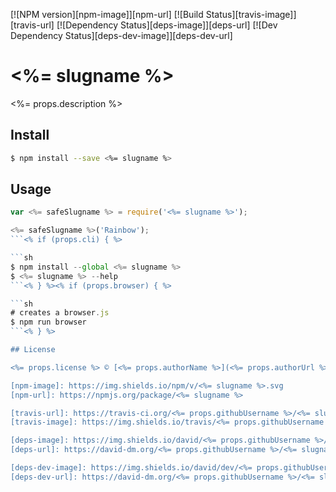[![NPM version][npm-image]][npm-url]
[![Build Status][travis-image]][travis-url]
[![Dependency Status][deps-image]][deps-url]
[![Dev Dependency Status][deps-dev-image]][deps-dev-url]

# <%= slugname %>

<%= props.description %>

## Install

```sh
$ npm install --save <%= slugname %>
```

## Usage

```js
var <%= safeSlugname %> = require('<%= slugname %>');

<%= safeSlugname %>('Rainbow');
```<% if (props.cli) { %>

```sh
$ npm install --global <%= slugname %>
$ <%= slugname %> --help
```<% } %><% if (props.browser) { %>

```sh
# creates a browser.js
$ npm run browser
```<% } %>

## License

<%= props.license %> © [<%= props.authorName %>](<%= props.authorUrl %>)

[npm-image]: https://img.shields.io/npm/v/<%= slugname %>.svg
[npm-url]: https://npmjs.org/package/<%= slugname %>

[travis-url]: https://travis-ci.org/<%= props.githubUsername %>/<%= slugname %>
[travis-image]: https://img.shields.io/travis/<%= props.githubUsername %>/<%= slugname %>.svg

[deps-image]: https://img.shields.io/david/<%= props.githubUsername %>/<%= slugname %>.svg
[deps-url]: https://david-dm.org/<%= props.githubUsername %>/<%= slugname %>

[deps-dev-image]: https://img.shields.io/david/dev/<%= props.githubUsername %>/<%= slugname %>.svg
[deps-dev-url]: https://david-dm.org/<%= props.githubUsername %>/<%= slugname %>?type=dev

